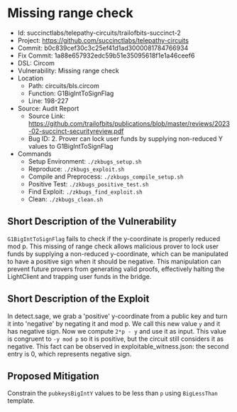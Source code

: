 # Missing range check

* Id: succinctlabs/telepathy-circuits/trailofbits-succinct-2
* Project: https://github.com/succinctlabs/telepathy-circuits
* Commit: b0c839cef30c3c25ef41d1ad3000081784766934
* Fix Commit: 1a88e657932edc59b51e35095618f1e1a46ceef6
* DSL: Circom
* Vulnerability: Missing range check
* Location
  - Path: circuits/bls.circom
  - Function: G1BigIntToSignFlag
  - Line: 198-227
* Source: Audit Report
  - Source Link: https://github.com/trailofbits/publications/blob/master/reviews/2023-02-succinct-securityreview.pdf
  - Bug ID: 2. Prover can lock user funds by supplying non-reduced Y values to G1BigIntToSignFlag
* Commands
  - Setup Environment: `./zkbugs_setup.sh`
  - Reproduce: `./zkbugs_exploit.sh`
  - Compile and Preprocess: `./zkbugs_compile_setup.sh`
  - Positive Test: `./zkbugs_positive_test.sh`
  - Find Exploit: `./zkbugs_find_exploit.sh`
  - Clean: `./zkbugs_clean.sh`

## Short Description of the Vulnerability

`G1BigIntToSignFlag` fails to check if the y-coordinate is properly reduced mod p. This missing of range check allows malicious prover to lock user funds by supplying a non-reduced y-coordinate, which can be manipulated to have a positive sign when it should be negative. This manipulation can prevent future provers from generating valid proofs, effectively halting the LightClient and trapping user funds in the bridge.

## Short Description of the Exploit

In detect.sage, we grab a 'positive' y-coordinate from a public key and turn it into 'negative' by negating it and mod p. We call this new value `y` and it has negative sign. Now we compute `2*p - y` and use it as input. This value is congruent to `-y mod p` so it is positive, but the circuit still considers it as negative. This fact can be observed in exploitable_witness.json: the second entry is 0, which represents negative sign.

## Proposed Mitigation

Constrain the `pubkeysBigIntY` values to be less than `p` using `BigLessThan` template.

